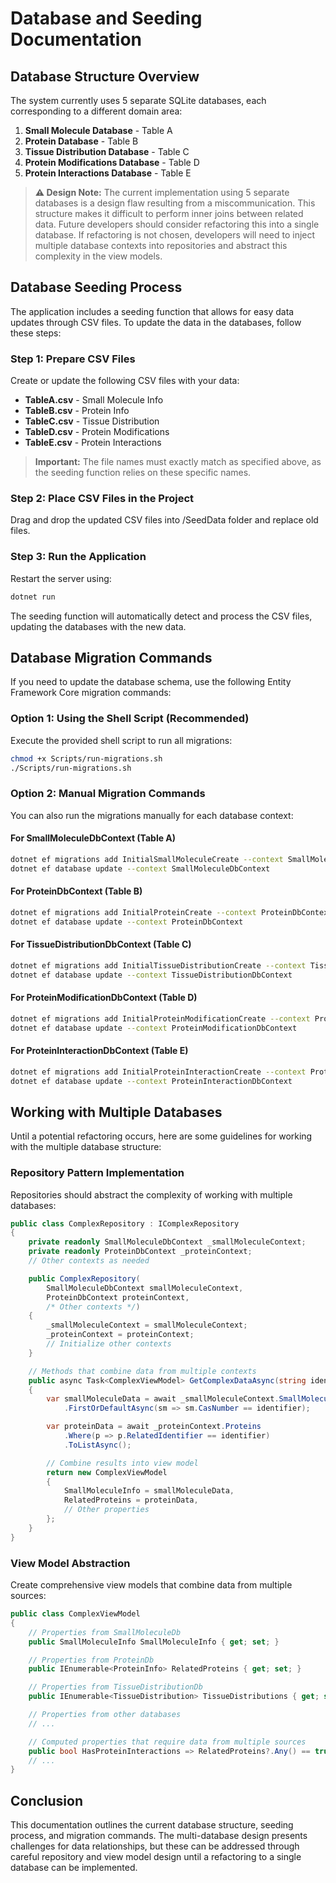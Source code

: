 # Database and Seeding Documentation

## Database Structure Overview

The system currently uses 5 separate SQLite databases, each corresponding to a different domain area:

1. **Small Molecule Database** - Table A
2. **Protein Database** - Table B
3. **Tissue Distribution Database** - Table C
4. **Protein Modifications Database** - Table D
5. **Protein Interactions Database** - Table E

> **⚠️ Design Note:** The current implementation using 5 separate databases is a design flaw resulting from a miscommunication. This structure makes it difficult to perform inner joins between related data. Future developers should consider refactoring this into a single database. If refactoring is not chosen, developers will need to inject multiple database contexts into repositories and abstract this complexity in the view models.

## Database Seeding Process

The application includes a seeding function that allows for easy data updates through CSV files. To update the data in the databases, follow these steps:

### Step 1: Prepare CSV Files

Create or update the following CSV files with your data:

- **TableA.csv** - Small Molecule Info
- **TableB.csv** - Protein Info
- **TableC.csv** - Tissue Distribution
- **TableD.csv** - Protein Modifications
- **TableE.csv** - Protein Interactions

> **Important:** The file names must exactly match as specified above, as the seeding function relies on these specific names.

### Step 2: Place CSV Files in the Project

Drag and drop the updated CSV files into /SeedData folder and replace old files.

### Step 3: Run the Application

Restart the server using:

```bash
dotnet run
```

The seeding function will automatically detect and process the CSV files, updating the databases with the new data.

## Database Migration Commands

If you need to update the database schema, use the following Entity Framework Core migration commands:

### Option 1: Using the Shell Script (Recommended)

Execute the provided shell script to run all migrations:

```bash
chmod +x Scripts/run-migrations.sh
./Scripts/run-migrations.sh
```

### Option 2: Manual Migration Commands

You can also run the migrations manually for each database context:

#### For SmallMoleculeDbContext (Table A)

```bash
dotnet ef migrations add InitialSmallMoleculeCreate --context SmallMoleculeDbContext
dotnet ef database update --context SmallMoleculeDbContext
```

#### For ProteinDbContext (Table B)

```bash
dotnet ef migrations add InitialProteinCreate --context ProteinDbContext
dotnet ef database update --context ProteinDbContext
```

#### For TissueDistributionDbContext (Table C)

```bash
dotnet ef migrations add InitialTissueDistributionCreate --context TissueDistributionDbContext
dotnet ef database update --context TissueDistributionDbContext
```

#### For ProteinModificationDbContext (Table D)

```bash
dotnet ef migrations add InitialProteinModificationCreate --context ProteinModificationDbContext
dotnet ef database update --context ProteinModificationDbContext
```

#### For ProteinInteractionDbContext (Table E)

```bash
dotnet ef migrations add InitialProteinInteractionCreate --context ProteinInteractionDbContext
dotnet ef database update --context ProteinInteractionDbContext
```

## Working with Multiple Databases

Until a potential refactoring occurs, here are some guidelines for working with the multiple database structure:

### Repository Pattern Implementation

Repositories should abstract the complexity of working with multiple databases:

```csharp
public class ComplexRepository : IComplexRepository
{
    private readonly SmallMoleculeDbContext _smallMoleculeContext;
    private readonly ProteinDbContext _proteinContext;
    // Other contexts as needed

    public ComplexRepository(
        SmallMoleculeDbContext smallMoleculeContext,
        ProteinDbContext proteinContext,
        /* Other contexts */)
    {
        _smallMoleculeContext = smallMoleculeContext;
        _proteinContext = proteinContext;
        // Initialize other contexts
    }

    // Methods that combine data from multiple contexts
    public async Task<ComplexViewModel> GetComplexDataAsync(string identifier)
    {
        var smallMoleculeData = await _smallMoleculeContext.SmallMolecules
            .FirstOrDefaultAsync(sm => sm.CasNumber == identifier);

        var proteinData = await _proteinContext.Proteins
            .Where(p => p.RelatedIdentifier == identifier)
            .ToListAsync();

        // Combine results into view model
        return new ComplexViewModel
        {
            SmallMoleculeInfo = smallMoleculeData,
            RelatedProteins = proteinData,
            // Other properties
        };
    }
}
```

### View Model Abstraction

Create comprehensive view models that combine data from multiple sources:

```csharp
public class ComplexViewModel
{
    // Properties from SmallMoleculeDb
    public SmallMoleculeInfo SmallMoleculeInfo { get; set; }

    // Properties from ProteinDb
    public IEnumerable<ProteinInfo> RelatedProteins { get; set; }

    // Properties from TissueDistributionDb
    public IEnumerable<TissueDistribution> TissueDistributions { get; set; }

    // Properties from other databases
    // ...

    // Computed properties that require data from multiple sources
    public bool HasProteinInteractions => RelatedProteins?.Any() == true;
    // ...
}
```

## Conclusion

This documentation outlines the current database structure, seeding process, and migration commands. The multi-database design presents challenges for data relationships, but these can be addressed through careful repository and view model design until a refactoring to a single database can be implemented.
